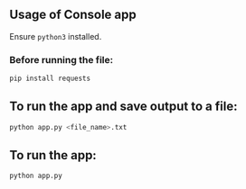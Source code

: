 ## Usage of Console app

Ensure `python3` installed.

### Before running the file:

```bash
pip install requests
```

## To run the app and save output to a file:

```bash
python app.py <file_name>.txt
```

## To run the app:

```bash
python app.py
```
